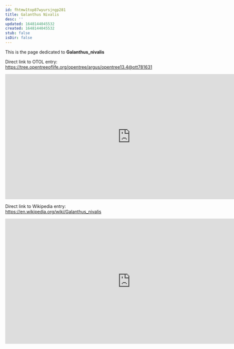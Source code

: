 ```yaml
---
id: fhtmw1top87wyursjngp281
title: Galanthus Nivalis
desc: ''
updated: 1648144045532
created: 1648144045532
stub: false
isDir: false
---
```

This is the page dedicated to **Galanthus_nivalis**


Direct link to OTOL entry: https://tree.opentreeoflife.org/opentree/argus/opentree13.4@ott781631



<html>
    <body>
    <iframe src="https://tree.opentreeoflife.org/opentree/argus/opentree13.4@ott781631"
    width="800" height="400" frameborder="0" allowfullscreen> </iframe>
    </body>
</html>
    


Direct link to Wikipedia entry: https://en.wikipedia.org/wiki/Galanthus_nivalis



<html>
    <body>
    <iframe src="https://en.wikipedia.org/wiki/Galanthus_nivalis"
    width="800" height="400" frameborder="0" allowfullscreen> </iframe>
    </body>
</html>
    
